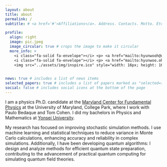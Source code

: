 ```yaml
---
layout: about
title: about
permalink: /
subtitle: # <a href='#'>Affiliations</a>. Address. Contacts. Motto. Etc.

profile:
  align: right
  image: pic.jpeg
  image_circular: true # crops the image to make it circular
  more_info: >
    <i class="fa-solid fa-envelope"></i> <p> <a href="mailto:hyunwooh@umd.edu">hyunwooh@umd.edu</a> </p>  <br>
    <i class="fa-solid fa-envelope"></i> <p> <a href="mailto:hyunwoo.oh5@gmail.com">hyunwoo.oh5@gmail.com</a> </p> <br>
    <img src="../assets/img/inspire.ico" style="width: 16px; height: 16px;"> <p> <a href="https://inspirehep.net/authors/2087569">INSPIRE-HEP</a> </p>
    

news: true # includes a list of news items
selected_papers: true # includes a list of papers marked as "selected={true}"
social: false # includes social icons at the bottom of the page
---
```

<!-- <i class="fa-brands fa-linkedin"></i> <p> <a href="https://www.linkedin.com/in/hyunwoo--oh/">LinkedIn</a> </p> -->
<!--  <p> <a href="https://scholar.google.com/citations?user=fxVJYqoAAAAJ">Google Scholar</a> </p> -->

I am a physics Ph.D. candidate at the [Maryland Center for Fundamental Physics](https://mcfp.physics.umd.edu) at the University of Maryland, College Park, where I work with Paulo Bedaque and Tom Cohen.  I did my bachelors in Physics and Mathematics at [Yonsei University](https://www.yonsei.ac.kr/en_sc/index.do).

My research has focused on improving stochastic simulation methods. I use machine learning and statistical techniques to reduce variance in Monte Carlo calculations, enhancing accuracy and reliability in complex simulations. Additionally, I have been developing quantum algorithms: I design and analyze methods for efficient quantum state preparation, contributing to the advancement of practical quantum computing for simulating quantum field theories.
